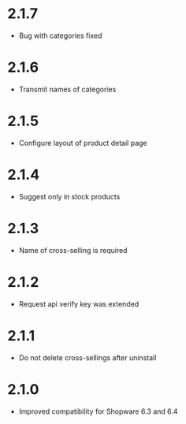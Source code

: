# 2.1.7
- Bug with categories fixed

# 2.1.6
- Transmit names of categories

# 2.1.5
- Configure layout of product detail page

# 2.1.4
- Suggest only in stock products

# 2.1.3
- Name of cross-selling is required

# 2.1.2
- Request api verify key was extended

# 2.1.1
- Do not delete cross-sellings after uninstall

# 2.1.0
- Improved compatibility for Shopware 6.3 and 6.4
